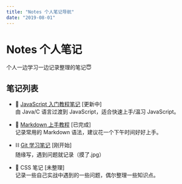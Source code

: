 ```yaml
---
title: "Notes 个人笔记导航"
date: "2019-08-01"
---
```


# Notes 个人笔记

个人一边学习一边记录整理的笔记😇

## 笔记列表

- 🚀 [JavaScript 入门教程笔记](./javascript/README.md) [更新中]  
  由 Java/C 语言过渡到 JavaScript，适合快速上手/温习 JavaScript。

- 📃 [Markdown 上手教程](./markdown/README.md) [已完成]  
  记录常用的 Markdown 语法，建议花一个下午时间好好上手。

- ⛓ [Git 学习笔记](./git/README.md) [刚开始]  
  随缘写，遇到问题就记录（摸了.jpg）

- 🔮 CSS 笔记 [未整理]  
  记录一些自己实战中遇到的一些问题，偶尔整理一些知识点。

<br/>
